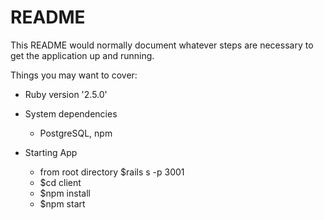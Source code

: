 # README

This README would normally document whatever steps are necessary to get the
application up and running.

Things you may want to cover:

- Ruby version
  '2.5.0'

- System dependencies

  - PostgreSQL, npm

- Starting App
  - from root directory \$rails s -p 3001
  - \$cd client
  - \$npm install
  - \$npm start
